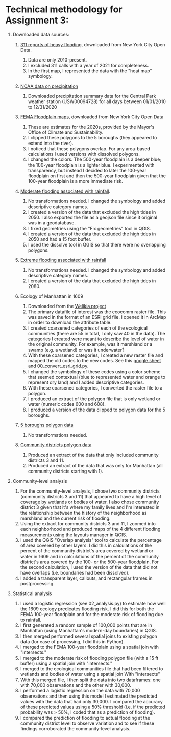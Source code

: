 # Technical methodology for Assignment 3:

1. Downloaded data sources:
  	1. [311 reports of heavy flooding](https://data.cityofnewyork.us/Social-Services/Street-flooding-map/euy6-dafe), downloaded from New York City Open Data.
  		  1. Data are only 2010-present.
  		  2. I excluded 311 calls with a year of 2021 for completeness.
  		  3. In the first map, I represented the data with the "heat map" symbology.

  	2. [NOAA data on precipitation](https://www.ncei.noaa.gov/access/services/data)
  	    1. Downloaded precipitation summary data for the Central Park weather station (USW00094728) for all days between 01/01/2010 to 12/31/2020
  	3. [FEMA Floodplain maps](https://data.cityofnewyork.us/Environment/Sea-Level-Rise-Maps-2020s-100-year-Floodplain-/ezfn-5dsb), downloaded from New York City Open Data
        1. These are estimates for the 2020s, provided by the Mayor's Office of Climate and Sustainability.
        2. I clipped these polygons to the 5 boroughs (they appeared to extend into the river).
        3. I noticed that these polygons overlap. For any area-based calculations I used versions with dissolved polygons.
        4. I changed the colors. The 500-year floodplain is a deeper blue; the 100-year floodplain is a lighter blue. I experimented with transparency, but instead I decided to later the 100-year floodplain on first and then the 500-year floodplain given that the 100-year floodplain is a more immediate risk.
  	4. [Moderate flooding associated with rainfall](https://data.cityofnewyork.us/City-Government/NYC-Stormwater-Flood-Map-Moderate-Flood/5rzh-cyqd).
        1. No transformations needed. I changed the symbology and added descriptive category names.
        2. I created a version of the data that excluded the high tides in 2050. I also exported the file as a geojson file since it original was in a geodatabase.
        3. I fixed geometries using the "Fix geometries" tool in QGIS.
        4. I created a version of the data that excluded the high tides in 2050 and had a 15 foot buffer.
        5. I used the dissolve tool in QGIS so that there were no overlapping polygons.

  	5. [Extreme flooding associated with rainfall](https://data.cityofnewyork.us/City-Government/NYC-Stormwater-Flood-Map-Extreme-Flood/w8eg-8ha6)
        1. No transformations needed. I changed the symbology and added descriptive category names.
        2. I created a version of the data that excluded the high tides in 2080.
  	6. Ecology of Manhattan in 1609
  	    1. Downloaded from the [Welikia project](https://welikia.org/download/scientific-data/)
  	    2. The primary datafile of interest was the ecocomm raster file. This was saved in the format of an ESRI grid file. I opened it in ArcMap in order to download the attribute table.
  	    3. I created coarsened categories of each of the ecological communities (there are 55 in total, I only saw 40 in the data). The categories I created were meant to describe the level of water in the original community. For example, was it marshland or a swamp (e.g. a wetland) or was it underwater?
  	    4. With these coarsened categories, I created a new raster file and mapped the old codes to the new codes. See this [google sheet](https://docs.google.com/spreadsheets/d/17u_WjWDV2KCcGdX5MQt_RIMrHQfEeQ00MhGHXAw6WHk/edit#gid=0) and 00_convert_esri_grid.py.
  	    5. I changed the symbology of these codes using a color scheme that seemed contextual (blue to represented water and orange to represent dry land) and I added descriptive categories.
  	    6. With these coarsened categories, I converted the raster file to a polygon.
  	    7. I produced an extract of the polygon file that is only wetland or water (numeric codes 600 and 608).
  	    8. I produced a version of the data clipped to polygon data for the 5 boroughs.
  	7. [5 boroughs polygon data](https://data.cityofnewyork.us/City-Government/Borough-Boundaries/tqmj-j8zm)
  		  1. No transformations needed.
  	8. [Community districts polygon data](https://data.cityofnewyork.us/City-Government/Community-Districts/yfnk-k7r4)
        1. Produced an extract of the data that only included community districts 3 and 11.
        2. Produced an extract of the data that was only for Manhattan (all community districts starting with 1).

  2.   Community-level analysis
  		 1. For the community-level analysis, I chose two community districts (community districts 3 and 11) that  appeared to have a high level of coverage by wetlands or   bodies of water. I also chose community district 3 given that it's where my family lives and I'm interested in the relationship between the history of the neighborhood as marshland and the current risk of flooding.
  		 2. Using the extract for community districts 3 and 11, I zoomed into each neighborhood and produced maps of the 4 different flooding measurements using the layouts manager in QGIS.
  		 3. I used the QGIS "Overlap analysis" tool to calculate the percentage of area covered by other layers. I did this in calculations of the percent of the community district's area covered by wetland or water in 1609 and in calculations of the percent of the community district's area covered by the 100- or the 500-year floodplain. For the second calculation, I used the version of the data that did not have overlaps (i.e. boundaries had been dissolved).
  		 4. I added a transparent layer, callouts, and rectangular frames in postprocessing.

3.   Statistical analysis
		1. I used a logistic regression (see 02_analysis.py) to estimate how well the 1609 ecology predicates flooding risk. I did this for both the FEMA 100-year floodplain and for the moderate risk of flooding due to rainfall.
		2. I first generated a random sample of 100,000 points that are in Manhattan (using Manhattan's modern-day boundaries) in QGIS.
		3. I then merged performed several spatial joins to existing polygon data (for ease of processing, I did this in Python).
        1. I merged to the FEMA 100-year floodplain using a spatial join with "intersects."
        2. I merged to the moderate risk of flooding polygon file (with a 15 ft buffer) using a spatial join with "intersects."
        3. I merged to the ecological communities file that had been filtered to wetlands and bodies of water using a spatial join With "intersects"
		4. With this merged file, I then split the data into two dataframes: one with 70,000 observations and the other with 30,000.
		5. I performed a logistic regression on the data with 70,000 observations and then using this model I estimated the predicted values with the data that had only 30,000. I compared the accuracy of these predicted values using a 50% threshold (i.e. if the predicted probability was > 50%, I coded that as a prediction of flooding).
		6. I compared the prediction of flooding to actual flooding at the community district level to observe variation and to see if these findings corroborated the community-level analysis.
